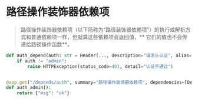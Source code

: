 # 路径操作装饰器依赖项

> 路径操作装饰器依赖项（以下简称为“路径装饰器依赖项”）的执行或解析方式和普通依赖项一样，但就算这些依赖项会返回值，**
> 它们的值也不会传递给路径操作函数**。

```python
def auth_depend(auth: str = Header(..., description="请求头认证", alias="X-auth")):
    if auth != "admin":
        raise HTTPException(status_code=401, detail="认证不通过")


@app.get("/depends/auth", summary="路径操作装饰器依赖项", dependencies=[Depends(auth_depend)])
def auth_admin():
    return {"msg": "ok"}
```